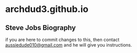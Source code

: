 # archdud3.github.io
## Steve Jobs Biography
if you are here to commit changes to this, then contact aussiedude010@gmail.com and he will give you instructions.
